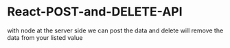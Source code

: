 # React-POST-and-DELETE-API
with node at the server side we can post the data and delete will remove the data from your listed value
